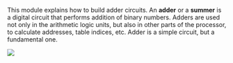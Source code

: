 This module explains how to build adder circuits. An **adder** or a **summer** is a digital circuit that performs addition of binary numbers. Adders are used not only in the arithmetic logic units, but also in other parts of the processor, to calculate addresses, table indices, etc. Adder is a simple circuit, but a fundamental one.

![](/images/adder1.png)